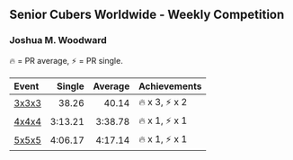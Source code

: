 <style>table {white-space: nowrap;}</style>

## Senior Cubers Worldwide - Weekly Competition
### Joshua M. Woodward

🔥 = PR average, ⚡ = PR single.

| Event | Single | Average | Achievements|
| :-- | --: | --: | :-- |
| [3x3x3](joshua_m_woodward/333.md) | 38.26 | 40.14 | 🔥 x 3, ⚡ x 2 |
| [4x4x4](joshua_m_woodward/444.md) | 3:13.21 | 3:38.78 | 🔥 x 1, ⚡ x 1 |
| [5x5x5](joshua_m_woodward/555.md) | 4:06.17 | 4:17.14 | 🔥 x 1, ⚡ x 1 |

<!-- Global site tag (gtag.js) - Google Analytics -->
<script async src="https://www.googletagmanager.com/gtag/js?id=UA-86348435-3"></script>
<script>window.dataLayer = window.dataLayer || []; function gtag() {dataLayer.push(arguments);} gtag('js', new Date()); gtag('config', 'UA-86348435-3');</script>
